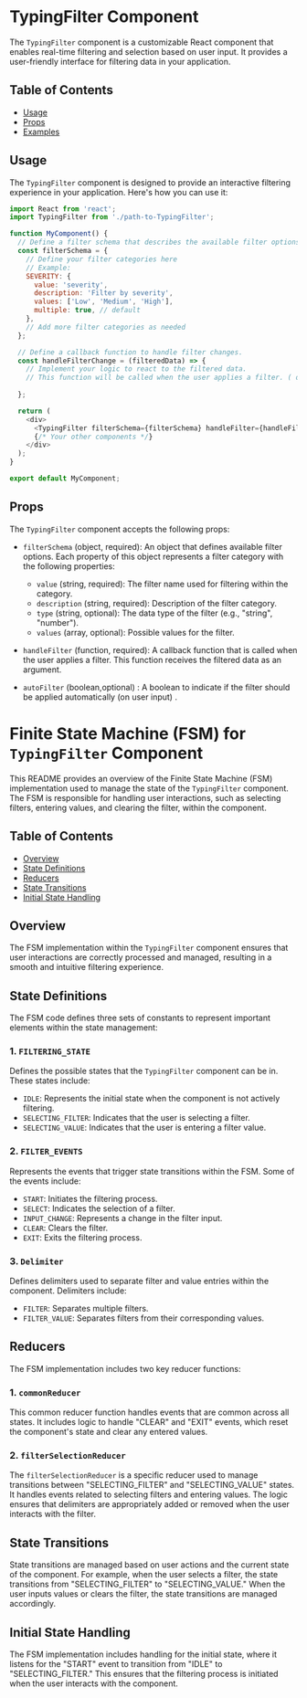 # TypingFilter Component

The `TypingFilter` component is a customizable React component that enables real-time filtering and selection based on user input.
It provides a user-friendly interface for filtering data in your application.

## Table of Contents

- [Usage](#usage)
- [Props](#props)
- [Examples](#examples)

## Usage

The `TypingFilter` component is designed to provide an interactive filtering experience in your application. Here's how you can use it:

```javascript
import React from 'react';
import TypingFilter from './path-to-TypingFilter';

function MyComponent() {
  // Define a filter schema that describes the available filter options.
  const filterSchema = {
    // Define your filter categories here
    // Example:
    SEVERITY: {
      value: 'severity',
      description: 'Filter by severity',
      values: ['Low', 'Medium', 'High'],
      multiple: true, // default
    },
    // Add more filter categories as needed
  };

  // Define a callback function to handle filter changes.
  const handleFilterChange = (filteredData) => {
    // Implement your logic to react to the filtered data.
    // This function will be called when the user applies a filter. ( on presing enter in input)
   
  };

  return (
    <div>
      <TypingFilter filterSchema={filterSchema} handleFilter={handleFilterChange} />
      {/* Your other components */}
    </div>
  );
}

export default MyComponent;
```

## Props

The `TypingFilter` component accepts the following props:

- `filterSchema` (object, required): An object that defines available filter options. Each property of this object represents a filter category with the following properties:

  - `value` (string, required): The filter name used for filtering within the category.
  - `description` (string, required): Description of the filter category.
  - `type` (string, optional): The data type of the filter (e.g., "string", "number").
  - `values` (array, optional): Possible values for the filter.

- `handleFilter` (function, required): A callback function that is called when the user applies a filter. This function receives the filtered data as an argument.

- `autoFilter` (boolean,optional) : A boolean to indicate if the filter should be applied automatically (on user input) .

# Finite State Machine (FSM) for `TypingFilter` Component

This README provides an overview of the Finite State Machine (FSM) implementation used to manage the state of the `TypingFilter` component.
The FSM is responsible for handling user interactions, such as selecting filters, entering values, and clearing the filter, within the component.

## Table of Contents

- [Overview](#overview)
- [State Definitions](#state-definitions)
- [Reducers](#reducers)
- [State Transitions](#state-transitions)
- [Initial State Handling](#initial-state-handling)

## Overview

The FSM implementation within the `TypingFilter` component ensures that user interactions are correctly processed and managed, resulting in a smooth and intuitive filtering experience.

## State Definitions

The FSM code defines three sets of constants to represent important elements within the state management:

### 1. `FILTERING_STATE`

Defines the possible states that the `TypingFilter` component can be in. These states include:

- `IDLE`: Represents the initial state when the component is not actively filtering.
- `SELECTING_FILTER`: Indicates that the user is selecting a filter.
- `SELECTING_VALUE`: Indicates that the user is entering a filter value.

### 2. `FILTER_EVENTS`

Represents the events that trigger state transitions within the FSM. Some of the events include:

- `START`: Initiates the filtering process.
- `SELECT`: Indicates the selection of a filter.
- `INPUT_CHANGE`: Represents a change in the filter input.
- `CLEAR`: Clears the filter.
- `EXIT`: Exits the filtering process.

### 3. `Delimiter`

Defines delimiters used to separate filter and value entries within the component. Delimiters include:

- `FILTER`: Separates multiple filters.
- `FILTER_VALUE`: Separates filters from their corresponding values.

## Reducers

The FSM implementation includes two key reducer functions:

### 1. `commonReducer`

This common reducer function handles events that are common across all states. It includes logic to handle "CLEAR" and "EXIT" events, which reset the component's state and clear any entered values.

### 2. `filterSelectionReducer`

The `filterSelectionReducer` is a specific reducer used to manage transitions between "SELECTING_FILTER" and "SELECTING_VALUE" states. It handles events related to selecting filters and entering values. The logic ensures that delimiters are appropriately added or removed when the user interacts with the filter.

## State Transitions

State transitions are managed based on user actions and the current state of the component. For example, when the user selects a filter, the state transitions from "SELECTING_FILTER" to "SELECTING_VALUE." When the user inputs values or clears the filter, the state transitions are managed accordingly.

## Initial State Handling

The FSM implementation includes handling for the initial state, where it listens for the "START" event to transition from "IDLE" to "SELECTING_FILTER." This ensures that the filtering process is initiated when the user interacts with the component.
